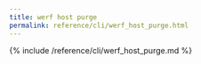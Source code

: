 ```yaml
---
title: werf host purge
permalink: reference/cli/werf_host_purge.html
---
```


{% include /reference/cli/werf_host_purge.md %}

